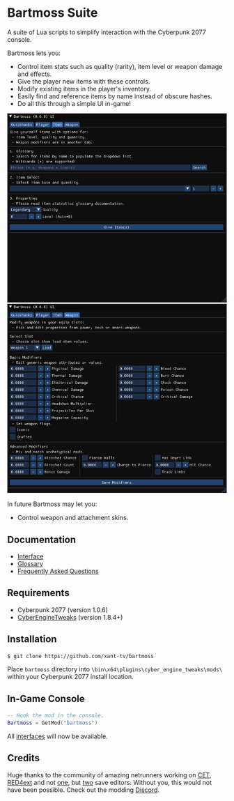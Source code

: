 # Bartmoss Suite
A suite of Lua scripts to simplify interaction with the Cyberpunk 2077 console.

Bartmoss lets you:
 - Control item stats such as quality (rarity), item level or weapon damage and effects.
 - Give the player new items with these controls.
 - Modify existing items in the player's inventory.
 - Easily find and reference items by name instead of obscure hashes.
 - Do all this through a simple UI in-game!

![bartmoss_items_ui](docs/images/item.png)
![bartmoss_weapons_ui](docs/images/weapon.png)

In future Bartmoss may let you:
 - Control weapon and attachment skins.

## Documentation
 - [Interface](docs/INTERFACE.md)
 - [Glossary](docs/GLOSSARY.md)
 - [Frequently Asked Questions](docs/FAQ.md)

## Requirements
 - Cyberpunk 2077 (version 1.0.6)
 - [CyberEngineTweaks](https://github.com/yamashi/CyberEngineTweaks) (version 1.8.4+)

## Installation
```bash
$ git clone https://github.com/xant-tv/bartmoss
```
Place `bartmoss` directory into `\bin\x64\plugins\cyber_engine_tweaks\mods\` within your Cyberpunk 2077 install location.

## In-Game Console
```lua
-- Hook the mod in the console.
Bartmoss = GetMod("bartmoss")
```
All [interfaces](docs/INTERFACE.md) will now be available.

## Credits
Huge thanks to the community of amazing netrunners working on [CET](https://github.com/yamashi/CyberEngineTweaks), [RED4ext](https://github.com/WopsS/RED4ext) and not [one](https://github.com/PixelRick/CyberpunkSaveEditor), but [two](https://github.com/WolvenKit/CyberCAT) save editors. Without you, this would not have been possible. Check out the modding [Discord](https://discord.gg/cp77modding).